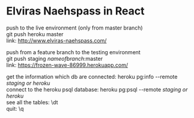 # Elviras Naehspass in React

push to the live environment (only from master branch)<br/>
git push heroku master<br/>
link: http://www.elviras-naehspass.com/

push from a feature branch to the testing environment<br/>
git push staging *nameofbranch*:master<br/>
link: https://frozen-wave-86999.herokuapp.com/

get the information which db are connected: heroku pg:info --remote *staging or heroku*<br/>
connect to the heroku psql database: heroku pg:psql --remote *staging or heroku*<br/>
see all the tables: \dt <br/>
quit: \q